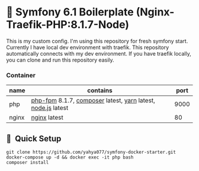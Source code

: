 # 🐳 Symfony 6.1 Boilerplate (Nginx-Traefik-PHP:8.1.7-Node)

This is my custom config. I'm using this repository for fresh symfony start. Currently I have local dev environment with traefik. This repository automatically connects with my dev environment. If you have traefik locally, you can clone and run this repository easily.

### Container
| name          | contains                                                                                                                                                                  | port       |
|---------------|---------------------------------------------------------------------------------------------------------------------------------------------------------------------------|------------|
| php           | [php-fpm](https://hub.docker.com/_/php) 8.1.7, [composer](https://getcomposer.org/) latest, [yarn](https://yarnpkg.com/lang/en/) latest, [node.js](https://nodejs.org/en/) latest | 9000 |
| nginx         | [nginx](https://hub.docker.com/_/nginx) latest                                                                                                                              | 80   |                                                                                                                           | 27017       |                                                                                                                           

## 🚀&nbsp; Quick Setup

```
git clone https://github.com/yahya077/symfony-docker-starter.git
docker-compose up -d && docker exec -it php bash
composer install
